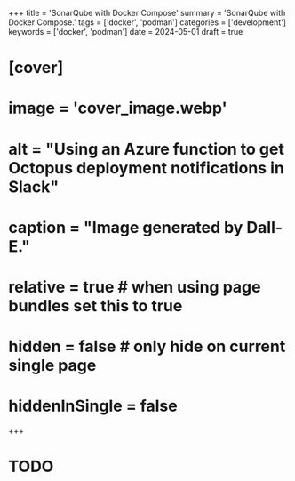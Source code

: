 +++
title = 'SonarQube with Docker Compose'
summary = 'SonarQube with Docker Compose.'
tags = ['docker', 'podman']
categories = ['development']
keywords = ['docker', 'podman']
date = 2024-05-01
draft = true
# [cover]
#     image = 'cover_image.webp'
#     alt = "Using an Azure function to get Octopus deployment notifications in Slack"
#     caption = "Image generated by Dall-E."
#     relative = true # when using page bundles set this to true
#     hidden = false # only hide on current single page
#     hiddenInSingle = false
+++

# TODO
